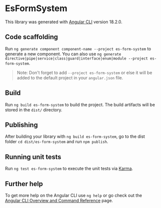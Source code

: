 # EsFormSystem

This library was generated with [Angular CLI](https://github.com/angular/angular-cli) version 18.2.0.

## Code scaffolding

Run `ng generate component component-name --project es-form-system` to generate a new component. You can also use `ng generate directive|pipe|service|class|guard|interface|enum|module --project es-form-system`.
> Note: Don't forget to add `--project es-form-system` or else it will be added to the default project in your `angular.json` file. 

## Build

Run `ng build es-form-system` to build the project. The build artifacts will be stored in the `dist/` directory.

## Publishing

After building your library with `ng build es-form-system`, go to the dist folder `cd dist/es-form-system` and run `npm publish`.

## Running unit tests

Run `ng test es-form-system` to execute the unit tests via [Karma](https://karma-runner.github.io).

## Further help

To get more help on the Angular CLI use `ng help` or go check out the [Angular CLI Overview and Command Reference](https://angular.dev/tools/cli) page.
